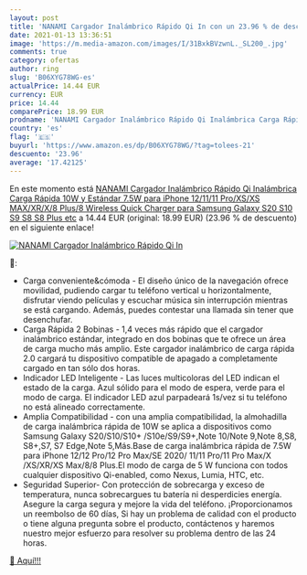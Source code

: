 ```yaml
---
layout: post
title: 'NANAMI Cargador Inalámbrico Rápido Qi In con un 23.96 % de descuento'
date: 2021-01-13 13:36:51
image: 'https://m.media-amazon.com/images/I/31BxkBVzwnL._SL200_.jpg'
comments: true
category: ofertas
author: ring
slug: 'B06XYG78WG-es'
actualPrice: 14.44 EUR
currency: EUR
price: 14.44
comparePrice: 18.99 EUR
prodname: 'NANAMI Cargador Inalámbrico Rápido Qi Inalámbrica Carga Rápida 10W y Estándar 7.5W para iPhone 12/11/11 Pro/XS/XS MAX/XR/X/8 Plus/8 Wireless Quick Charger para Samsung Galaxy S20 S10 S9 S8 S8 Plus etc'
country: 'es'
flag: '🇪🇸'
buyurl: 'https://www.amazon.es/dp/B06XYG78WG/?tag=tolees-21'
descuento: '23.96'
average: '17.42125'
---
```


En este momento está [NANAMI Cargador Inalámbrico Rápido Qi Inalámbrica Carga Rápida 10W y Estándar 7.5W para iPhone 12/11/11 Pro/XS/XS MAX/XR/X/8 Plus/8 Wireless Quick Charger para Samsung Galaxy S20 S10 S9 S8 S8 Plus etc](https://www.amazon.es/dp/B06XYG78WG/?tag=tolees-21) a 14.44 EUR (original: 18.99 EUR) (23.96 %  de descuento) en el siguiente enlace!

[![NANAMI Cargador Inalámbrico Rápido Qi In](https://m.media-amazon.com/images/I/31BxkBVzwnL._SL200_.jpg)](https://www.amazon.es/dp/B06XYG78WG/?tag=tolees-21)

🔎:

- Carga conveniente&cómoda - El diseño único de la navegación ofrece movilidad, pudiendo cargar tu teléfono vertical u horizontalmente, disfrutar viendo películas y escuchar música sin interrupción mientras se está cargando. Además, puedes contestar una llamada sin tener que desenchufar.
- Carga Rápida 2 Bobinas - 1,4 veces más rápido que el cargador inalámbrico estándar, integrado en dos bobinas que te ofrece un área de carga mucho más amplio. Este cargador inalámbrico de carga rápida 2.0 cargará tu dispositivo compatible de apagado a completamente cargado en tan sólo dos horas.
- Indicador LED Inteligente - Las luces multicoloras del LED indican el estado de la carga. Azul sólido para el modo de espera, verde para el modo de carga. El indicador LED azul parpadeará 1s/vez si tu teléfono no está alineado correctamente.
- Amplia Compatibilidad - con una amplia compatibilidad, la almohadilla de carga inalámbrica rápida de 10W se aplica a dispositivos como Samsung Galaxy S20/S10/S10+ /S10e/S9/S9+,Note 10/Note 9,Note 8,S8, S8+,S7, S7 Edge,Note 5,Más.Base de carga inalámbrica rápida de 7.5W para iPhone 12/12 Pro/12 Pro Max/SE 2020/ 11/11 Pro/11 Pro Max/X /XS/XR/XS Max/8/8 Plus.El modo de carga de 5 W funciona con todos cualquier dispositivo Qi-enabled, como Nexus, Lumia, HTC, etc.
- Seguridad Superior- Con protección de sobrecarga y exceso de temperatura, nunca sobrecargues tu batería ni desperdicies energía. Asegure la carga segura y mejore la vida del teléfono. ¡Proporcionamos un reembolso de 60 días, Si hay un problema de calidad con el producto o tiene alguna pregunta sobre el producto, contáctenos y haremos nuestro mejor esfuerzo para resolver su problema dentro de las 24 horas.

[🛒 Aquí!!!](https://www.amazon.es/dp/B06XYG78WG/?tag=tolees-21)
